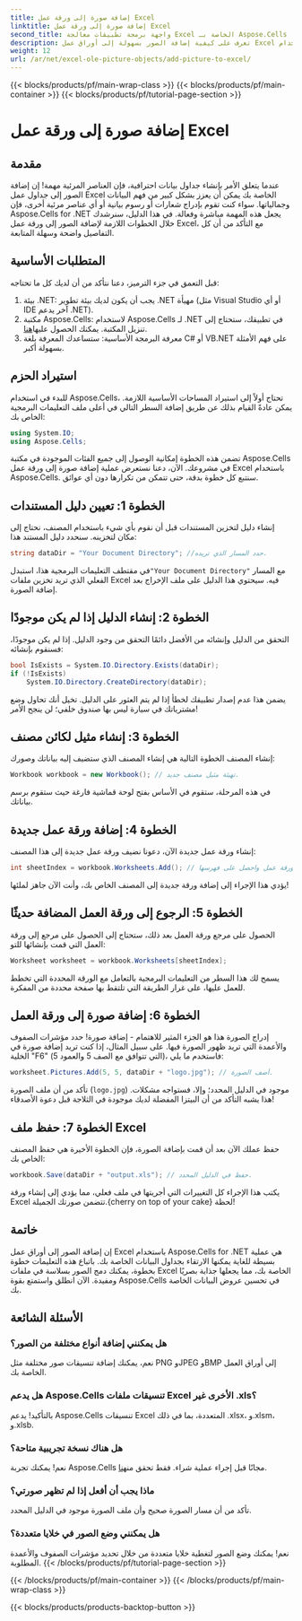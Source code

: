 ```yaml
---
title: إضافة صورة إلى ورقة عمل Excel
linktitle: إضافة صورة إلى ورقة عمل Excel
second_title: واجهة برمجة تطبيقات معالجة Excel الخاصة بـ Aspose.Cells .NET
description: تعرف على كيفية إضافة الصور بسهولة إلى أوراق عمل Excel باستخدام Aspose.Cells for .NET في هذا الدليل الشامل خطوة بخطوة. قم بتحسين جداول البيانات الخاصة بك.
weight: 12
url: /ar/net/excel-ole-picture-objects/add-picture-to-excel/
---
```


{{< blocks/products/pf/main-wrap-class >}}
{{< blocks/products/pf/main-container >}}
{{< blocks/products/pf/tutorial-page-section >}}

# إضافة صورة إلى ورقة عمل Excel

## مقدمة
عندما يتعلق الأمر بإنشاء جداول بيانات احترافية، فإن العناصر المرئية مهمة! إن إضافة الصور إلى جداول عمل Excel الخاصة بك يمكن أن يعزز بشكل كبير من فهم البيانات وجمالياتها. سواء كنت تقوم بإدراج شعارات أو رسوم بيانية أو أي عناصر مرئية أخرى، فإن Aspose.Cells for .NET يجعل هذه المهمة مباشرة وفعالة. في هذا الدليل، سنرشدك خلال الخطوات اللازمة لإضافة الصور إلى ورقة عمل Excel، مع التأكد من أن كل التفاصيل واضحة وسهلة المتابعة.
## المتطلبات الأساسية
قبل التعمق في جزء الترميز، دعنا نتأكد من أن لديك كل ما تحتاجه:
1. بيئة .NET: يجب أن يكون لديك بيئة تطوير .NET مهيأة (مثل Visual Studio أو أي IDE آخر يدعم .NET).
2.  مكتبة Aspose.Cells: لاستخدام Aspose.Cells لـ .NET في تطبيقك، ستحتاج إلى تنزيل المكتبة. يمكنك الحصول عليها[هنا](https://releases.aspose.com/cells/net/).
3. معرفة البرمجة الأساسية: ستساعدك المعرفة بلغة C# أو VB.NET على فهم الأمثلة بسهولة أكبر.
## استيراد الحزم
للبدء في استخدام Aspose.Cells، تحتاج أولاً إلى استيراد المساحات الأساسية اللازمة. يمكن عادةً القيام بذلك عن طريق إضافة السطر التالي في أعلى ملف التعليمات البرمجية الخاص بك:
```csharp
using System.IO;
using Aspose.Cells;
```
تضمن هذه الخطوة إمكانية الوصول إلى جميع الفئات الموجودة في مكتبة Aspose.Cells في مشروعك.
الآن، دعنا نستعرض عملية إضافة صورة إلى ورقة عمل Excel باستخدام Aspose.Cells. سنتبع كل خطوة بدقة، حتى تتمكن من تكرارها دون أي عوائق.
## الخطوة 1: تعيين دليل المستندات
إنشاء دليل لتخزين المستندات
قبل أن نقوم بأي شيء باستخدام المصنف، نحتاج إلى مكان لتخزينه. سنحدد دليل المستند هذا:
```csharp
string dataDir = "Your Document Directory"; //حدد المسار الذي تريده.
```
 في مقتطف التعليمات البرمجية هذا، استبدل`"Your Document Directory"` مع المسار الفعلي الذي تريد تخزين ملفات Excel فيه. سيحتوي هذا الدليل على ملف الإخراج بعد إضافة الصورة.
## الخطوة 2: إنشاء الدليل إذا لم يكن موجودًا
التحقق من الدليل وإنشائه
من الأفضل دائمًا التحقق من وجود الدليل. إذا لم يكن موجودًا، فسنقوم بإنشائه:
```csharp
bool IsExists = System.IO.Directory.Exists(dataDir);
if (!IsExists)
    System.IO.Directory.CreateDirectory(dataDir);
```
يضمن هذا عدم إصدار تطبيقك لخطأ إذا لم يتم العثور على الدليل. تخيل أنك تحاول وضع مشترياتك في سيارة ليس بها صندوق خلفي؛ لن ينجح الأمر!
## الخطوة 3: إنشاء مثيل لكائن مصنف
إنشاء المصنف
الخطوة التالية هي إنشاء المصنف الذي ستضيف إليه بياناتك وصورك:
```csharp
Workbook workbook = new Workbook(); // تهيئة مثيل مصنف جديد.
```
في هذه المرحلة، ستقوم في الأساس بفتح لوحة قماشية فارغة حيث ستقوم برسم بياناتك.
## الخطوة 4: إضافة ورقة عمل جديدة
إنشاء ورقة عمل جديدة
الآن، دعونا نضيف ورقة عمل جديدة إلى هذا المصنف:
```csharp
int sheetIndex = workbook.Worksheets.Add(); // أضف ورقة عمل واحصل على فهرسها.
```
يؤدي هذا الإجراء إلى إضافة ورقة جديدة إلى المصنف الخاص بك، وأنت الآن جاهز لملئها!
## الخطوة 5: الرجوع إلى ورقة العمل المضافة حديثًا
الحصول على مرجع ورقة العمل
بعد ذلك، ستحتاج إلى الحصول على مرجع إلى ورقة العمل التي قمت بإنشائها للتو:
```csharp
Worksheet worksheet = workbook.Worksheets[sheetIndex];
```
يسمح لك هذا السطر من التعليمات البرمجية بالتعامل مع الورقة المحددة التي تخطط للعمل عليها، على غرار الطريقة التي تلتقط بها صفحة محددة من المفكرة.
## الخطوة 6: إضافة صورة إلى ورقة العمل
إدراج الصورة
هذا هو الجزء المثير للاهتمام - إضافة صورة! حدد مؤشرات الصفوف والأعمدة التي تريد ظهور الصورة فيها. على سبيل المثال، إذا كنت تريد إضافة صورة في الخلية "F6" (التي تتوافق مع الصف 5 والعمود 5)، فاستخدم ما يلي:
```csharp
worksheet.Pictures.Add(5, 5, dataDir + "logo.jpg"); // أضف الصورة.
```
تأكد من أن ملف الصورة (`logo.jpg`) موجود في الدليل المحدد؛ وإلا، فستواجه مشكلات. هذا يشبه التأكد من أن البيتزا المفضلة لديك موجودة في الثلاجة قبل دعوة الأصدقاء!
## الخطوة 7: حفظ ملف Excel
حفظ عملك
الآن بعد أن قمت بإضافة الصورة، فإن الخطوة الأخيرة هي حفظ المصنف الخاص بك:
```csharp
workbook.Save(dataDir + "output.xls"); // حفظ في الدليل المحدد.
```
 يكتب هذا الإجراء كل التغييرات التي أجريتها في ملف فعلي، مما يؤدي إلى إنشاء ورقة Excel تتضمن صورتك الجميلة.{cherry on top of your cake} لحظة!
## خاتمة
إن إضافة الصور إلى أوراق عمل Excel باستخدام Aspose.Cells for .NET هي عملية بسيطة للغاية يمكنها الارتقاء بجداول البيانات الخاصة بك. باتباع هذه التعليمات خطوة بخطوة، يمكنك دمج الصور بسلاسة في ملفات Excel الخاصة بك، مما يجعلها جذابة بصريًا ومفيدة. الآن انطلق واستمتع بقوة Aspose.Cells في تحسين عروض البيانات الخاصة بك.
## الأسئلة الشائعة
### هل يمكنني إضافة أنواع مختلفة من الصور؟
نعم، يمكنك إضافة تنسيقات صور مختلفة مثل PNG وJPEG وBMP إلى أوراق العمل الخاصة بك.
### هل يدعم Aspose.Cells تنسيقات ملفات Excel الأخرى غير .xls؟
بالتأكيد! يدعم Aspose.Cells تنسيقات Excel المتعددة، بما في ذلك .xlsx، و.xlsm، و.xlsb.
### هل هناك نسخة تجريبية متاحة؟
نعم! يمكنك تجربة Aspose.Cells مجانًا قبل إجراء عملية شراء. فقط تحقق من[هنا](https://releases.aspose.com/).
### ماذا يجب أن أفعل إذا لم تظهر صورتي؟
تأكد من أن مسار الصورة صحيح وأن ملف الصورة موجود في الدليل المحدد.
### هل يمكنني وضع الصور في خلايا متعددة؟
نعم! يمكنك وضع الصور لتغطية خلايا متعددة من خلال تحديد مؤشرات الصفوف والأعمدة المطلوبة.
{{< /blocks/products/pf/tutorial-page-section >}}

{{< /blocks/products/pf/main-container >}}
{{< /blocks/products/pf/main-wrap-class >}}

{{< blocks/products/products-backtop-button >}}
